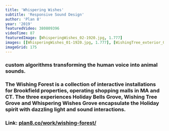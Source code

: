 ```yaml
---
title: 'Whispering Wishes'
subtitle: 'Responsive Sound Design'
author: 'Plan 8'
year: '2019'
featuredVideo: 380809396
videoTime: 87
featuredImage: [WhisperingWishes_02-1920.jpg, 1.777]
images: [[WhisperingWishes_01-1920.jpg, 1.777], [WishingTree_exterior_01_hero-1136.jpg, 1]]
imageGrid: 175
---
```


### custom algorithms transforming the human voice into animal sounds.

### The Wishing Forest is a collection of interactive installations for Brookfield properties, operating shopping malls in MA and CT. The three experiences Holiday Bells Grove, Wishing Tree Grove and Whispering Wishes Grove encapsulate the Holiday spirit with dazzling light and sound interactions.

### Link: [plan8.co/work/wishing-forest/](https://plan8.co/work/wishing-forest/)
